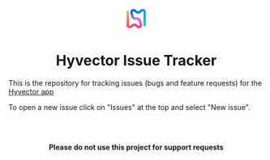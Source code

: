 
<p align="center">
<img src="./logo.png" width="48" alt="hyvector logo">
</p">
<h1 align="center">Hyvector Issue Tracker</h1>
<p>
This is the repository for tracking issues (bugs and feature requests) for the <a href="https://www.hyvector.com" target="_blank">Hyvector app</a>
</p>
<p>
To open a new issue click on "Issues" at the top and select "New issue".
</p>
<br>
<br>
<p align="center">
<strong>Please do not use this project for support requests</strong>
</>
